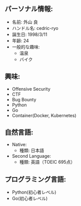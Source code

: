 ## パーソナル情報:
- 名前: 外山 良
- ハンドル名: cedric-ryo
- 誕生日: 1998/3/11
- 年齢: 24
- 一般的な趣味:
  - 温泉
  - バイク
## 興味:
- Offensive Security
- CTF
- Bug Bounty
- Python
- Go
- Container(Docker, Kubernetes)
## 自然言語:
- Native:
  - 種類: 日本語
- Second Language:
  - 種類: 英語（TOEIC 695点）
## プログラミング言語:
- Python(初心者レベル)
- Go(初心者レベル)